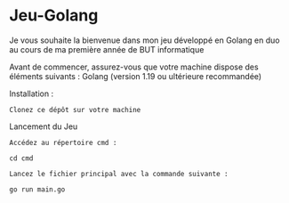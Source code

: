 # Jeu-Golang
Je vous souhaite la bienvenue dans mon jeu développé en Golang en duo au cours de ma première année de BUT informatique

Avant de commencer, assurez-vous que votre machine dispose des éléments suivants :
Golang (version 1.19 ou ultérieure recommandée)

Installation :

    Clonez ce dépôt sur votre machine
Lancement du Jeu

    Accédez au répertoire cmd :

    cd cmd

    Lancez le fichier principal avec la commande suivante :

    go run main.go
